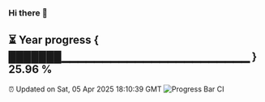### Hi there 👋
⏳ Year progress { ███████▁▁▁▁▁▁▁▁▁▁▁▁▁▁▁▁▁▁▁▁▁▁▁ } 25.96 %
---
⏰ Updated on Sat, 05 Apr 2025 18:10:39 GMT
![Progress Bar CI](https://github.com/Moyi321/Moyi321/workflows/Progress%20Bar%20CI/badge.svg)
